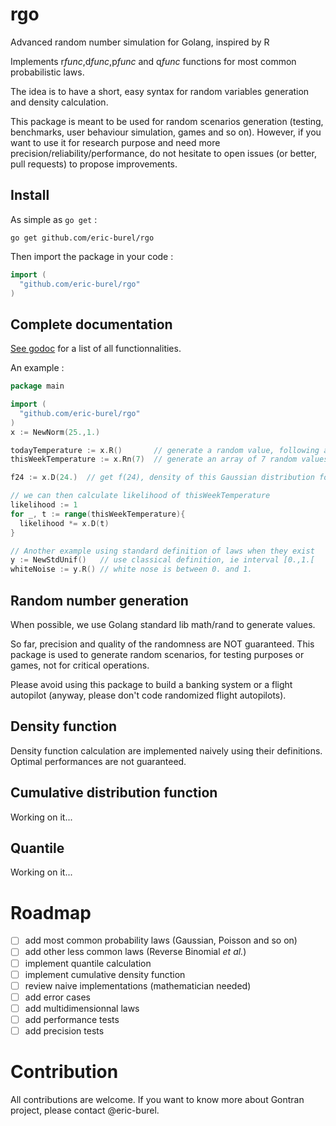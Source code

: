 # rgo
Advanced random number simulation for Golang, inspired by R

Implements r*func*,d*func*,p*func* and q*func* functions for most common probabilistic laws.

The idea is to have a short, easy syntax for random variables generation and density calculation. 

This package is meant to be used for random scenarios generation (testing, benchmarks, user behaviour simulation, games and so on). 
However, if you want to use it for research purpose and need more precision/reliability/performance, do not hesitate to open issues (or better, pull requests) to propose improvements.

## Install
As simple as `go get` :
```
go get github.com/eric-burel/rgo
```
Then import the package in your code :
```go
import (
  "github.com/eric-burel/rgo"
)
```

## Complete documentation

[See godoc](https://godoc.org/github.com/eric-burel/rgo) for a list of all functionnalities.

An example :

```go
package main

import (
  "github.com/eric-burel/rgo"
)
x := NewNorm(25.,1.)

todayTemperature := x.R()       // generate a random value, following a N(25,1) distributon
thisWeekTemperature := x.Rn(7)  // generate an array of 7 random values

f24 := x.D(24.)  // get f(24), density of this Gaussian distribution for x = 24

// we can then calculate likelihood of thisWeekTemperature
likelihood := 1
for _, t := range(thisWeekTemperature){
  likelihood *= x.D(t)
}

// Another example using standard definition of laws when they exist
y := NewStdUnif()   // use classical definition, ie interval [0.,1.[
whiteNoise := y.R() // white nose is between 0. and 1.


```

## Random number generation

When possible, we use Golang standard lib math/rand to generate values.

So far, precision and quality of the randomness are NOT guaranteed. This package is used to generate random scenarios, for testing purposes or games, not for critical operations. 

Please avoid using this package to build a banking system or a flight autopilot (anyway, please don't code randomized flight autopilots).

## Density function
Density function calculation are implemented naively using their definitions. Optimal performances are not guaranteed.

## Cumulative distribution function
Working on it...
## Quantile
Working on it...

# Roadmap
- [ ] add most common probability laws (Gaussian, Poisson and so on)
- [ ] add other less common laws (Reverse Binomial *et al.*)
- [ ] implement quantile calculation
- [ ] implement cumulative density function
- [ ] review naive implementations (mathematician needed)
- [ ] add error cases
- [ ] add multidimensionnal laws
- [ ] add performance tests
- [ ] add precision tests

# Contribution
All contributions are welcome. If you want to know more about Gontran project, please contact @eric-burel.
